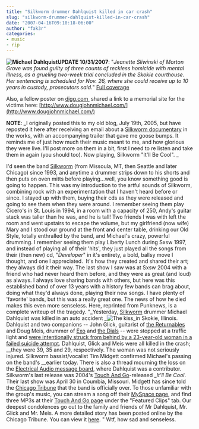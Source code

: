 ```yaml
---
title: "Silkworm drummer Dahlquist killed in car crash"
slug: "silkworm-drummer-dahlquist-killed-in-car-crash"
date: "2007-04-16T09:10:18-06:00"
author: "fak3r"
categories:
- music
- rip
---
```


**![Michael Dahlquist](http://fak3r.com/wp-content/uploads/2007/04/23-4.jpg)UPDATE 10/31/2007**: "_Jeanette Sliwinski of Morton Grove was found guilty of three counts of reckless homicide with mental illness, as a grueling two-week trial concluded in the Skokie courthouse. Her sentencing is scheduled for Nov. 26, where she could receive up to 10 years in custody, prosecutors said._" [Full coverage](http://www.suntimes.com/news/metro/623272,CST-NWS-sliwinski27.article) 

Also, a fellow poster on [digg.com ](http://digg.com/offbeat_news/Suicide_Blonde_Kills_3_People_While_Trying_to_Kill_Herself?t=10246501#c10246501) shared a link to a memorial site for the victims here: [http://www.dougjohnmichael.com/](http://www.dougjohnmichael.com/)

**NOTE**: _I originally posted this to my old blog, July 19th, 2005, but have reposted it here after receiving an email about a [Silkworm documentary](http://www.myspace.com/couldntyouwait) in the works, with an accompanying trailer that gave me goose bumps. It reminds me of just how much their music meant to me, and how glorious they were live. I'll post more on them in a bit, first I need to re listen and take them in again (you should too). Now playing, Silkworm "It'll Be Cool". _

I'd seen the band [Silkworm](http://www.silkworm.net/) (from Missoula, MT, then Seattle and later Chicago) since 1993, and anytime a drummer strips down to his shorts and then puts on oven mitts before playing...well, you know something good is going to happen. This was my introduction to the artful sounds of Silkworm, combining rock with an experimentation that I haven't heard before or since. I stayed up with them, buying their cds as they were released and going to see them when they were around. I remember seeing them play Cicero's in St. Louis in 1994, in a room with a capacity of 250, Andy's guitar stack was taller than he was, and he is tall! Two friends I was with left the room and went upstairs to escape the volume, but my girlfriend (now wife) Mary and I stood our ground at the front and center table, drinking our Old Style, totally enthralled by the band, and Michael's crazy, powerful drumming. I remember seeing them play Liberty Lunch during Sxsw 1997, and instead of playing all of their 'hits', they just played all the songs from their (then new) cd, "_Developer_" in it's entirety, a bold, ballsy move I thought, and one I appreciated.  It's how they created and shared their art; they always did it their way. The last show I saw was at Sxsw 2004 with a friend who had never heard them before, and they were as great (and loud) as always. I always love sharing bands with others, but here was this established band of over 13 years with a history few bands can brag about, doing what they'd always done, playing their new songs. I have plenty of 'favorite' bands, but this was a really great one. The news of how he died makes this even more senseless. Here, reprinted from Punknews, is a complete writeup of the tragedy. "_Yesterday, [Silkworm](http://silkworm.net/) drummer Michael Dahlquist was killed in an auto accident _![The kiss](http://fak3r.com/wp-content/uploads/2007/04/kiss.jpg)_in Skokie, Illinois. Dahlquist and two companions -- John Glick, guitarist of [the Returnables](http://www.geocities.com/thereturnables) and Doug Meis, drummer of [Exo](http://www.exonoise.com/exo/index.cfm) and [the Dials](http://www.thedials.us) -- were stopped at a traffic light and [were intentionally struck from behind by a 23-year-old woman in a failed suicide attempt](http://www.nbc5.com/news/4729659/detail.html?z=dp&dpswid=2265994&dppid=65193). Dahlquist, Glick and Meis were all killed in the crash; __they were 39, 35 and 29, respectively. The woman was not seriously injured. Silkworm bassist/vocalist Tim Midgett confirmed Michael's passing on the band's __earlier today. There is also a thread mourning the loss on the [Electrical Audio message board](http://www.electrical.com/phpBB2/viewtopic.php?t=8803&postdays=0&postorder=asc&start=0), where Dahlquist was a contributor. Silkworm's last release was 2004's [Touch And Go](http://www.tgrec.com)-released __It'll Be Cool_. Their last show was April 30 in Coumbia, Missouri. Midgett has since told the [Chicago Tribune](http://www.chicagotribune.com/news/local/chi-050715wreck-story,1,186366.story?page=1&coll=chi-news-hed) that the band is officially over. To those unfamiliar with the group's music, you can stream a song off their [MySpace page](http://www.myspace.com/silkworm), and find three MP3s at their [Touch And Go page](http://www.tgrec.com/bands/band.php?id=23) under the "Featured Clips" tab. Our deepest condolences go out to the family and friends of Mr Dahlquist, Mr. Glick and Mr. Meis. A more detailed story has been posted online by the Chicago Tribune. You can view it [here](http://www.chicagotribune.com/news/nationworld/chi-0507160110jul16,1,6443177.story?coll=chi-newsnationworld-hed). " Wtf, how sad and senseless.
